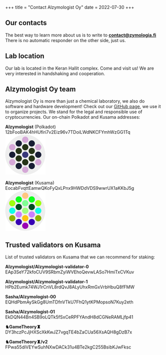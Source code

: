 +++
title = "Contact Alzymologist Oy"
date = 2022-07-30
+++

## Our contacts

The best way to learn more about us is to write to [**contact@zymologia.fi**](mailto:contact@zymologia.fi) <br>
There is no automatic responder on the other side, just us.

## Lab location

Our lab is located in the Keran Hallit complex. Come and visit us! We are very interested in handshaking and cooperation.

## Alzymologist Oy team

Alzymologist Oy is more than just a chemical laboratory, we also do software and hardware development! Check out our [GitHub page]( https://github.com/Alzymologist), we use it to organize projects. We stand for the legal and responsible use of cryptocurrencies. Our on-chain Polkadot and Kusama addresses:

**Alzymologist** (Polkadot)   
12bFooBAK4hHUfiri7v2Eiz96v7TDoiLWdNKCFYmhWzGG1Tq
![Alzy-polkadot](/images/Alzy_polkadot.svg)

**Alzymologist** (Kusama)   
EocabFvqttEamwQKoFyQxLPnx9HWDdVDS9wwrUX1aKKbJ5g
![Alzy-kusama](/images/Alzy_kusama.svg)

## Trusted validators on Kusama
 
List of trusted validators on Kusama that we can recommend for staking:   

**Alzymologist/Alzymologist-validator-0**   
EAp3SeY72kfoCUV9SRbmZyiWVEhoQevwLASo7HmiTxCVKuv

**Alzymologist/Alzymologist-validator-1**   
HPb2Eumk74WJ1rCnVL8rdQvJ8ALyUhxRmGxVrbHbuQ8fFMW

**Sasha/Alzymologist-00**   
EQHdPbmAySkGg8UmTDfnVTkU7FhQ1ytKPMopsoN7Kuy2eth

**Sasha/Alzymologist-01**   
EkDQN44Bn4SB9oLQTk5fSxCeRPFYAndH8dCGNeRAMLjfp41

**♞GameTheory♜**   
DY3hczPcJjHXScXkKwJZ7vgqTE4bZaCUa56XsAQH8gDzB7x

**♞GameTheory♜/v2**   
FPwa55diVEYwSuhNXwDACk31u4BTe2kgC255BsibKJwFksc